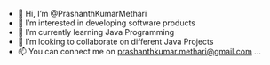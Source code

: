 - 👋 Hi, I’m @PrashanthKumarMethari
- 👀 I’m interested in developing software products
- 🌱 I’m currently learning Java Programming
- 💞️ I’m looking to collaborate on different Java Projects
- 📫 You can connect me on prashanthkumar.methari@gmail.com ...

<!---
PrashanthKumarMethari/PrashanthKumarMethari is a ✨ special ✨ repository because its `README.md` (this file) appears on your GitHub profile.
You can click the Preview link to take a look at your changes.
--->
